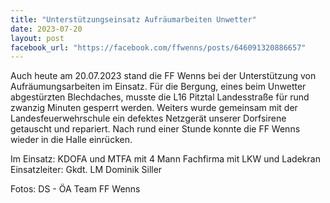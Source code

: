 ```yaml
---
title: "Unterstützungseinsatz Aufräumarbeiten Unwetter"
date: 2023-07-20
layout: post
facebook_url: "https://facebook.com/ffwenns/posts/646091320886657"
---
```


Auch heute am 20.07.2023 stand die FF Wenns bei der Unterstützung von Aufräumungsarbeiten im Einsatz. Für die Bergung, eines beim Unwetter abgestürzten Blechdaches, musste die L16 Pitztal Landesstraße für rund zwanzig Minuten gesperrt werden. Weiters wurde gemeinsam mit der Landesfeuerwehrschule ein defektes Netzgerät unserer Dorfsirene getauscht und repariert. Nach rund einer Stunde konnte die FF Wenns wieder in die Halle einrücken.

Im Einsatz:
KDOFA und MTFA mit 4 Mann
Fachfirma mit LKW und Ladekran
Einsatzleiter: Gkdt. LM Dominik Siller

Fotos: DS - ÖA Team FF Wenns